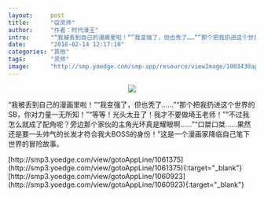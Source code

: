 ```yaml
---
layout:     post
title:      "驭灵师"
author:     "作者：时代漫王"
intro:      "“我被丢到自己的漫画里啦！”“我变强了，但也秃了……”“那个把我扔进这个世界的SB，你对力量一无所知！”“等等！光头太丑了！我才不要做埼玉老师！”“不过我怎么就成了配角呢？旁边那个家伙的主角光环真是耀眼啊……”“口桀口桀……果然还是要一头帅气的长发才符合我大BOSS的身份！”这是一个漫画家降临自己笔下世界的冒险故事。"
date:       "2018-02-14 12:17:10"
categories: "其他"
tags:       "灵师"
image:      "http://smp.yoedge.com/smp-app/resource/viewImage/1003430appline.png"
---
```

<div style="text-align: center">
<p><img src="http://smp.yoedge.com/smp-app/resource/viewImage/1003430appline.png"/></p>
</div>
<p class="post-meta">
<span>“我被丢到自己的漫画里啦！”“我变强了，但也秃了……”“那个把我扔进这个世界的SB，你对力量一无所知！”“等等！光头太丑了！我才不要做埼玉老师！”“不过我怎么就成了配角呢？旁边那个家伙的主角光环真是耀眼啊……”“口桀口桀……果然还是要一头帅气的长发才符合我大BOSS的身份！”这是一个漫画家降临自己笔下世界的冒险故事。</span>
</p>
[http://smp3.yoedge.com/view/gotoAppLine/1061375](http://smp3.yoedge.com/view/gotoAppLine/1061375){:target="_blank"}
[http://smp3.yoedge.com/view/gotoAppLine/1060923](http://smp3.yoedge.com/view/gotoAppLine/1060923){:target="_blank"}


